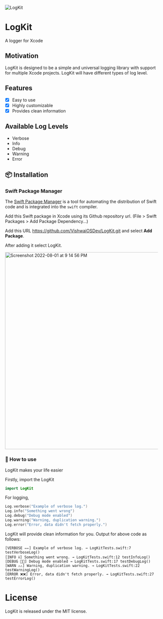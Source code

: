 ![LogKit](https://user-images.githubusercontent.com/71421776/182191029-877eeb22-282c-482a-8d89-6118dd150dbb.jpg)

# LogKit
A logger for Xcode

## Motivation
LogKit is designed to be a simple and universal logging library with support for multiple Xcode projects. LogKit will have different types of log level.

## Features

 - [x] Easy to use
 - [x] Highly customizable
 - [x] Provides clean information

## Available Log Levels

 - Verbose
 - Info
 - Debug
 - Warning
 - Error

## 📦 Installation

### Swift Package Manager
The [Swift Package Manager](https://swift.org/package-manager/) is a tool for automating the distribution of Swift code and is integrated into the `swift` compiler.

Add this Swift package in Xcode using its Github repository url. (File > Swift Packages > Add Package Dependency...)

Add this URL https://github.com/VishwaiOSDev/LogKit.git and select **Add Package**.

After adding it select LogKit.

<img width="648" alt="Screenshot 2022-08-01 at 9 14 56 PM" src="https://user-images.githubusercontent.com/71421776/182190544-0dbdd51a-df00-44f2-9064-cd33e44d192b.png">

### 🚀  How to use

LogKit makes your life easier

Firstly, import the LogKit

```swift
import LogKit
```

For logging,

```swift
Log.verbose("Example of verbose log.")
Log.info("Something went wrong")
Log.debug("Debug mode enabled")
Log.warning("Warning, duplication warning.")
Log.error("Error, data didn't fetch properly.")
```

LogKit will provide clean information for you. Output for above code as follows:

```
[VERBOSE ✏️✏️] Example of verbose log. → LogKitTests.swift:7 testVerboseLog()
[INFO ℹ️ℹ️] Something went wrong. → LogKitTests.swift:12 testInfoLog()
[DEBUG 🚀🚀] Debug mode enabled → LogKitTests.swift:17 testDebugLog()
[WARN ⚠️⚠️] Warning, duplication warning. → LogKitTests.swift:22 testWarningLog()
[ERROR ❌❌] Error, data didn't fetch properly. → LogKitTests.swift:27 testErrorLog()
```
# License
LogKit is released under the MIT license.
